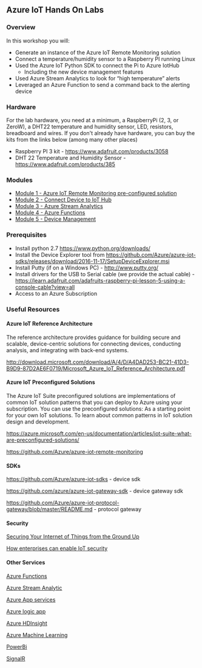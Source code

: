 ## Azure IoT Hands On Labs

### Overview

In this workshop you will:

* Generate an instance of the Azure IoT Remote Monitoring solution
* Connect a temperature/humidity sensor to a Raspberry PI running Linux
* Used the Azure IoT Python SDK to connect the Pi to Azure IotHub
    * Including the new device management features 
* Used Azure Stream Analytics to look for “high temperature” alerts
* Leveraged an Azure Function to send a command back to the alerting device

### Hardware

For the lab hardware, you need at a minimum, a RaspberryPi (2, 3, or ZeroW), a DHT22 temperature and humidity sensor, LED, resistors, breadboard and wires.  If you don't already have hardware, you can buy the kits from the links below (among many other places)

*	Raspberry PI 3 kit - https://www.adafruit.com/products/3058
*	DHT 22  Temperature and Humidity Sensor - https://www.adafruit.com/products/385  


### Modules

* [Module 1 - Azure IoT Remote Monitoring pre-configured solution](Module1) 
* [Module 2 - Connect Device to IoT Hub](Module2)
* [Module 3 - Azure Stream Analytics](Module3)
* [Module 4 - Azure Functions](Module4)
* [Module 5 - Device Management](Module5)

### Prerequisites

* Install python 2.7 https://www.python.org/downloads/
* Install the Device Explorer tool from https://github.com/Azure/azure-iot-sdks/releases/download/2016-11-17/SetupDeviceExplorer.msi
* Install Putty (if on a Windows PC) - http://www.putty.org/ 
* Install drivers for the USB to Serial cable (we provide the actual cable) - https://learn.adafruit.com/adafruits-raspberry-pi-lesson-5-using-a-console-cable?view=all 
* Access to an Azure Subscription

### Useful Resources 

#### Azure IoT Reference Architecture
The reference architecture provides guidance for building secure and scalable, device-centric solutions for connecting devices, conducting analysis, and integrating with back-end systems.

http://download.microsoft.com/download/A/4/D/A4DAD253-BC21-41D3-B9D9-87D2AE6F0719/Microsoft_Azure_IoT_Reference_Architecture.pdf

#### Azure IoT Preconfigured Solutions
The Azure IoT Suite preconfigured solutions are implementations of common IoT solution patterns that you can deploy to Azure using your subscription. You can use the preconfigured solutions: As a starting point for your own IoT solutions. To learn about common patterns in IoT solution design and development.

https://azure.microsoft.com/en-us/documentation/articles/iot-suite-what-are-preconfigured-solutions/

https://github.com/Azure/azure-iot-remote-monitoring 

#### SDKs

https://github.com/Azure/azure-iot-sdks - device sdk

https://github.com/azure/azure-iot-gateway-sdk - device gateway sdk

https://github.com/Azure/azure-iot-protocol-gateway/blob/master/README.md - protocol gateway

#### Security
[Securing Your Internet of Things from the Ground Up](http://download.microsoft.com/download/8/C/4/8C4DEF9B-041B-47F3-AD7F-52F391B1D0AB/Securing_your_Internet_of_Things_from_the_ground_up_white_paper_EN_US.pdf)

[How enterprises can enable IoT security]( http://blogs.microsoft.com/iot/2016/03/07/how-enterprises-can-enable-iot-security/#QoDqUlfc7CWlYhHf.99)

#### Other Services
[Azure Functions](https://docs.microsoft.com/en-us/azure/azure-functions/)

[Azure Stream Analytic](https://docs.microsoft.com/en-us/azure/stream-analytics/stream-analytics-introduction )

[Azure App services](https://docs.microsoft.com/en-us/azure/app-service/app-service-value-prop-what-is) 

[Azure logic app](https://docs.microsoft.com/en-us/azure/logic-apps/) 

[Azure HDInsight](https://docs.microsoft.com/en-us/azure/hdinsight/ )

[Azure Machine Learning](https://studio.azureml.net/)

[PowerBi](https://powerbi.microsoft.com/en-us/documentation/powerbi-azure-and-power-bi/ )

[SignalR](https://www.asp.net/signalr/overview/deployment/using-signalr-with-azure-web-sites) 
